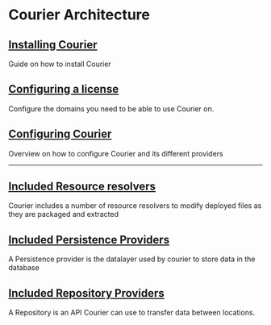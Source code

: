 # Courier Architecture


## [Installing Courier](Installation.md)
Guide on how to install Courier

## [Configuring a license](../../The-Licensing-model)
Configure the domains you need to be able to use Courier on.

## [Configuring Courier](Configuration.md)
Overview on how to configure Courier and its different providers


----

## [Included Resource resolvers](ResourceResolvers.md)
Courier includes a number of resource resolvers to modify deployed files as they are packaged and extracted

## [Included Persistence Providers](PersistenceProviders.md)
A Persistence provider is the datalayer used by courier to store data in the database

## [Included Repository Providers](RepositoryProviders.md)
A Repository is an API Courier can use to transfer data between locations.
